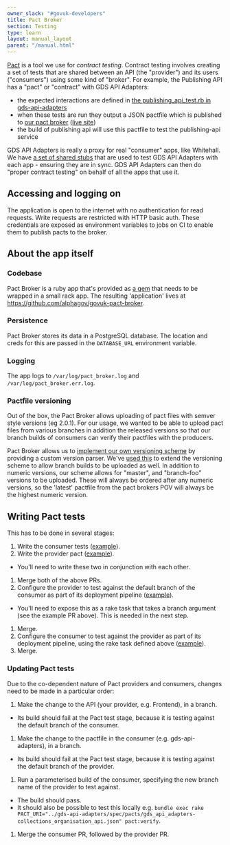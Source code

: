 ```yaml
---
owner_slack: "#govuk-developers"
title: Pact Broker
section: Testing
type: learn
layout: manual_layout
parent: "/manual.html"
---
```


[Pact](https://docs.pact.io/) is a tool we use for *contract testing*. Contract testing involves creating a set of tests that are shared between an API (the "provider") and its users ("consumers") using some kind of "broker". For example, the Publishing API has a "pact" or "contract" with GDS API Adapters:

- the expected interactions are defined in [the publishing_api_test.rb in gds-api-adapters](https://github.com/alphagov/gds-api-adapters/blob/master/test/publishing_api_test.rb)
- when these tests are run they output a JSON pactfile which is published to [our pact broker](https://github.com/alphagov/govuk-pact-broker) ([live site](https://pact-broker.cloudapps.digital/))
- the build of publishing api will use this pactfile to test the publishing-api service

GDS API Adapters is really a proxy for real "consumer" apps, like Whitehall. We have [a set of shared stubs](https://github.com/alphagov/gds-api-adapters/tree/master/lib/gds_api/test_helpers) that are used to test GDS API Adapters with each app - ensuring they are in sync. GDS API Adapters can then do "proper contract testing" on behalf of all the apps that use it.

## Accessing and logging on

The application is open to the internet with no authentication for read
requests. Write requests are restricted with HTTP basic auth. These credentials
are exposed as environment variables to jobs on CI to enable them to publish
pacts to the broker.

## About the app itself

### Codebase

Pact Broker is a ruby app that's provided as [a
gem](https://github.com/bethesque/pact_broker) that needs to be wrapped in a
small rack app. The resulting 'application' lives at
<https://github.com/alphagov/govuk-pact-broker>.

### Persistence

Pact Broker stores its data in a PostgreSQL database. The location and creds for
this are passed in the `DATABASE_URL` environment variable.

### Logging

The app logs to `/var/log/pact_broker.log` and `/var/log/pact_broker.err.log`.

### Pactfile versioning

Out of the box, the Pact Broker allows uploading of pact files with semver
style versions (eg 2.0.1). For our usage, we wanted to be able to upload pact
files from various branches in addition the released versions so that our
branch builds of consumers can verify their pactfiles with the producers.

Pact Broker allows us to [implement our own versioning
scheme](https://github.com/bethesque/pact_broker/wiki/Configuration#version-parser)
by providing a custom version parser.  We've [used
this](https://github.com/alphagov/govuk-pact-broker/blob/master/config.ru#L23-L50)
to extend the versioning scheme to allow branch builds to be uploaded as well.
In addition to numeric versions, our scheme allows for "master", and
"branch-foo" versions to be uploaded. These will always be ordered after any
numeric versions, so the 'latest' pactfile from the pact brokers POV will
always be the highest numeric version.

## Writing Pact tests

This has to be done in several stages:

1. Write the consumer tests ([example](https://github.com/alphagov/gds-api-adapters/pull/1035)).
1. Write the provider pact ([example](https://github.com/alphagov/frontend/pull/2643)).
  - You'll need to write these two in conjunction with each other.
1. Merge both of the above PRs.
1. Configure the provider to test against the default branch of the consumer as part of its deployment pipeline ([example](https://github.com/alphagov/frontend/pull/2644)).
  - You'll need to expose this as a rake task that takes a branch argument (see the example PR above). This is needed in the next step.
1. Merge.
1. Configure the consumer to test against the provider as part of its deployment pipeline, using the rake task defined above ([example](https://github.com/alphagov/gds-api-adapters/pull/1036)).
1. Merge.

### Updating Pact tests

Due to the co-dependent nature of Pact providers and consumers, changes need to be made in a particular order:

1. Make the change to the API (your provider, e.g. Frontend), in a branch.
  - Its build should fail at the Pact test stage, because it is testing against the default branch of the consumer.
1. Make the change to the pactfile in the consumer (e.g. gds-api-adapters), in a branch.
  - Its build should fail at the Pact test stage, because it is testing against the default branch of the provider.
1. Run a parameterised build of the consumer, specifying the new branch name of the provider to test against.
  - The build should pass.
  - It should also be possible to test this locally e.g. `bundle exec rake PACT_URI="../gds-api-adapters/spec/pacts/gds_api_adapters-collections_organisation_api.json" pact:verify`.
1. Merge the consumer PR, followed by the provider PR.
